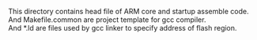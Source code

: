 This directory contains head file of ARM core and startup assemble code.  
And Makefile.common are project template for gcc compiler.  
And \*.ld are files used by gcc linker to specify address of flash region.
